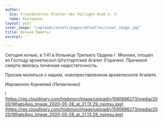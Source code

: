 ```yaml
---
author:
  bio: Freundeskreis Kloster des heiligen Hiob e. V.
  name: Екатерина
layout: post
cover_image: "/uploads/assets/pages/aktuelles/cover_image.jpg"
title: Вечная Память!
excerpt: ''

---
```

Сегодня ночью, в 1:41 в больнице Третьего Ордена г. Мюнхен, отошел ко Господу архиепископ Штутгартский Агапит (Горачек). Причиной смерти явилась почечная недостаточность.

Просим молиться о нашем, новопреставленном архиепископе Агапите.

_Иеромонах Корнилий (Литвиченко)_

![https://res.cloudinary.com/hiobmon/image/upload/v1590696273/media/2020/WhatsApp_Image_2020-05-28_at_21.13.29_nsimsu.jpg](https://res.cloudinary.com/hiobmon/image/upload/v1590696273/media/2020/WhatsApp_Image_2020-05-28_at_21.13.29_nsimsu.jpg)